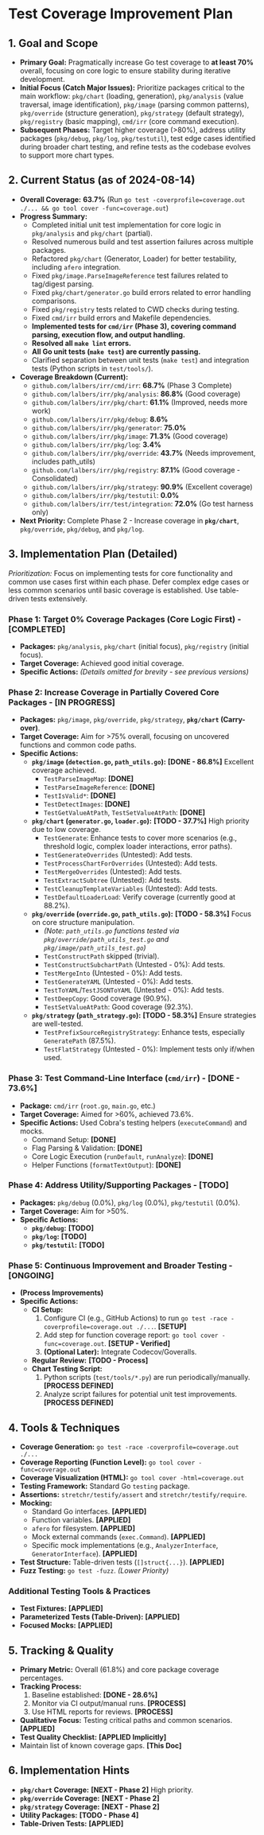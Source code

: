 # Test Coverage Improvement Plan

## 1. Goal and Scope

*   **Primary Goal:** Pragmatically increase Go test coverage to **at least 70%** overall, focusing on core logic to ensure stability during iterative development.
*   **Initial Focus (Catch Major Issues):** Prioritize packages critical to the main workflow: `pkg/chart` (loading, generation), `pkg/analysis` (value traversal, image identification), `pkg/image` (parsing common patterns), `pkg/override` (structure generation), `pkg/strategy` (default strategy), `pkg/registry` (basic mapping), `cmd/irr` (core command execution).
*   **Subsequent Phases:** Target higher coverage (>80%), address utility packages (`pkg/debug`, `pkg/log`, `pkg/testutil`), test edge cases identified during broader chart testing, and refine tests as the codebase evolves to support more chart types.

## 2. Current Status (as of 2024-08-14)

*   **Overall Coverage:** **63.7%** (Run `go test -coverprofile=coverage.out ./... && go tool cover -func=coverage.out`)
*   **Progress Summary:**
    *   Completed initial unit test implementation for core logic in `pkg/analysis` and `pkg/chart` (partial).
    *   Resolved numerous build and test assertion failures across multiple packages.
    *   Refactored `pkg/chart` (Generator, Loader) for better testability, including `afero` integration.
    *   Fixed `pkg/image.ParseImageReference` test failures related to tag/digest parsing.
    *   Fixed `pkg/chart/generator.go` build errors related to error handling comparisons.
    *   Fixed `pkg/registry` tests related to CWD checks during testing.
    *   Fixed `cmd/irr` build errors and Makefile dependencies.
    *   **Implemented tests for `cmd/irr` (Phase 3), covering command parsing, execution flow, and output handling.**
    *   **Resolved all `make lint` errors.**
    *   **All Go unit tests (`make test`) are currently passing.**
    *   Clarified separation between unit tests (`make test`) and integration tests (Python scripts in `test/tools/`).
*   **Coverage Breakdown (Current):**
    *   `github.com/lalbers/irr/cmd/irr`: **68.7%** (Phase 3 Complete)
    *   `github.com/lalbers/irr/pkg/analysis`: **86.8%** (Good coverage)
    *   `github.com/lalbers/irr/pkg/chart`: **61.1%** (Improved, needs more work)
    *   `github.com/lalbers/irr/pkg/debug`: **8.6%**
    *   `github.com/lalbers/irr/pkg/generator`: **75.0%**
    *   `github.com/lalbers/irr/pkg/image`: **71.3%** (Good coverage)
    *   `github.com/lalbers/irr/pkg/log`: **3.4%**
    *   `github.com/lalbers/irr/pkg/override`: **43.7%** (Needs improvement, includes path_utils)
    *   `github.com/lalbers/irr/pkg/registry`: **87.1%** (Good coverage - Consolidated)
    *   `github.com/lalbers/irr/pkg/strategy`: **90.9%** (Excellent coverage)
    *   `github.com/lalbers/irr/pkg/testutil`: **0.0%**
    *   `github.com/lalbers/irr/test/integration`: **72.0%** (Go test harness only)
*   **Next Priority:** Complete Phase 2 - Increase coverage in **`pkg/chart`**, `pkg/override`, `pkg/debug`, and `pkg/log`.

## 3. Implementation Plan (Detailed)

*Prioritization:* Focus on implementing tests for core functionality and common use cases first within each phase. Defer complex edge cases or less common scenarios until basic coverage is established. Use table-driven tests extensively.

### Phase 1: Target 0% Coverage Packages (Core Logic First) - **[COMPLETED]**

*   **Packages:** `pkg/analysis`, `pkg/chart` (initial focus), `pkg/registry` (initial focus).
*   **Target Coverage:** Achieved good initial coverage.
*   **Specific Actions:** *(Details omitted for brevity - see previous versions)*

### Phase 2: Increase Coverage in Partially Covered Core Packages - **[IN PROGRESS]**

*   **Packages:** `pkg/image`, `pkg/override`, `pkg/strategy`, **`pkg/chart` (Carry-over)**.
*   **Target Coverage:** Aim for >75% overall, focusing on uncovered functions and common code paths.
*   **Specific Actions:**
    *   **`pkg/image` (`detection.go`, `path_utils.go`):** **[DONE - 86.8%]** Excellent coverage achieved.
        *   `TestParseImageMap`: **[DONE]**
        *   `TestParseImageReference`: **[DONE]**
        *   `TestIsValid*`: **[DONE]**
        *   `TestDetectImages`: **[DONE]**
        *   `TestGetValueAtPath`, `TestSetValueAtPath`: **[DONE]**
    *   **`pkg/chart` (`generator.go`, `loader.go`):** **[TODO - 37.7%]** High priority due to low coverage.
        *   `TestGenerate`: Enhance tests to cover more scenarios (e.g., threshold logic, complex loader interactions, error paths).
        *   `TestGenerateOverrides` (Untested): Add tests.
        *   `TestProcessChartForOverrides` (Untested): Add tests.
        *   `TestMergeOverrides` (Untested): Add tests.
        *   `TestExtractSubtree` (Untested): Add tests.
        *   `TestCleanupTemplateVariables` (Untested): Add tests.
        *   `TestDefaultLoaderLoad`: Verify coverage (currently good at 88.2%).
    *   **`pkg/override` (`override.go`, `path_utils.go`):** **[TODO - 58.3%]** Focus on core structure manipulation.
        *   *(Note: `path_utils.go` functions tested via `pkg/override/path_utils_test.go` and `pkg/image/path_utils_test.go`)*
        *   `TestConstructPath` skipped (trivial).
        *   `TestConstructSubchartPath` (Untested - 0%): Add tests.
        *   `TestMergeInto` (Untested - 0%): Add tests.
        *   `TestGenerateYAML` (Untested - 0%): Add tests.
        *   `TestToYAML`/`TestJSONToYAML` (Untested - 0%): Add tests.
        *   `TestDeepCopy`: Good coverage (90.9%).
        *   `TestSetValueAtPath`: Good coverage (92.3%).
    *   **`pkg/strategy` (`path_strategy.go`):** **[TODO - 58.3%]** Ensure strategies are well-tested.
        *   `TestPrefixSourceRegistryStrategy`: Enhance tests, especially `GeneratePath` (87.5%).
        *   `TestFlatStrategy` (Untested - 0%): Implement tests only if/when used.

### Phase 3: Test Command-Line Interface (`cmd/irr`) - **[DONE - 73.6%]**

*   **Package:** `cmd/irr` (`root.go`, `main.go`, etc.)
*   **Target Coverage:** Aimed for >60%, achieved 73.6%.
*   **Specific Actions:** Used Cobra's testing helpers (`executeCommand`) and mocks.
    *   Command Setup: **[DONE]**
    *   Flag Parsing & Validation: **[DONE]**
    *   Core Logic Execution (`runDefault`, `runAnalyze`): **[DONE]**
    *   Helper Functions (`formatTextOutput`): **[DONE]**

### Phase 4: Address Utility/Supporting Packages - **[TODO]**

*   **Packages:** `pkg/debug` (0.0%), `pkg/log` (0.0%), `pkg/testutil` (0.0%).
*   **Target Coverage:** Aim for >50%.
*   **Specific Actions:**
    *   **`pkg/debug`:** **[TODO]**
    *   **`pkg/log`:** **[TODO]**
    *   **`pkg/testutil`:** **[TODO]**

### Phase 5: Continuous Improvement and Broader Testing - **[ONGOING]**

*   **(Process Improvements)**
*   **Specific Actions:**
    *   **CI Setup:**
        1.  Configure CI (e.g., GitHub Actions) to run `go test -race -coverprofile=coverage.out ./...`. **[SETUP]**
        2.  Add step for function coverage report: `go tool cover -func=coverage.out`. **[SETUP - Verified]**
        3.  **(Optional Later):** Integrate Codecov/Goveralls.
    *   **Regular Review:** **[TODO - Process]**
    *   **Chart Testing Script:**
        1.  Python scripts (`test/tools/*.py`) are run periodically/manually. **[PROCESS DEFINED]**
        2.  Analyze script failures for potential unit test improvements. **[PROCESS DEFINED]**

## 4. Tools & Techniques

*   **Coverage Generation:** `go test -race -coverprofile=coverage.out ./...`
*   **Coverage Reporting (Function Level):** `go tool cover -func=coverage.out`
*   **Coverage Visualization (HTML):** `go tool cover -html=coverage.out`
*   **Testing Framework:** Standard Go `testing` package.
*   **Assertions:** `stretchr/testify/assert` and `stretchr/testify/require`.
*   **Mocking:**
    *   Standard Go interfaces. **[APPLIED]**
    *   Function variables. **[APPLIED]**
    *   `afero` for filesystem. **[APPLIED]**
    *   Mock external commands (`exec.Command`). **[APPLIED]**
    *   Specific mock implementations (e.g., `AnalyzerInterface`, `GeneratorInterface`). **[APPLIED]**
*   **Test Structure:** Table-driven tests (`[]struct{...}`). **[APPLIED]**
*   **Fuzz Testing:** `go test -fuzz`. *(Lower Priority)*

### Additional Testing Tools & Practices

*   **Test Fixtures:** **[APPLIED]**
*   **Parameterized Tests (Table-Driven):** **[APPLIED]**
*   **Focused Mocks:** **[APPLIED]**

## 5. Tracking & Quality

*   **Primary Metric:** Overall (61.8%) and core package coverage percentages.
*   **Tracking Process:**
    1.  Baseline established: **[DONE - 28.6%]**
    2.  Monitor via CI output/manual runs. **[PROCESS]**
    3.  Use HTML reports for reviews. **[PROCESS]**
*   **Qualitative Focus:** Testing critical paths and common scenarios. **[APPLIED]**
*   **Test Quality Checklist:** **[APPLIED Implicitly]**
*   Maintain list of known coverage gaps. **[This Doc]**

## 6. Implementation Hints

*   **`pkg/chart` Coverage:** **[NEXT - Phase 2]** High priority.
*   **`pkg/override` Coverage:** **[NEXT - Phase 2]**
*   **`pkg/strategy` Coverage:** **[NEXT - Phase 2]**
*   **Utility Packages:** **[TODO - Phase 4]**
*   **Table-Driven Tests:** **[APPLIED]**
